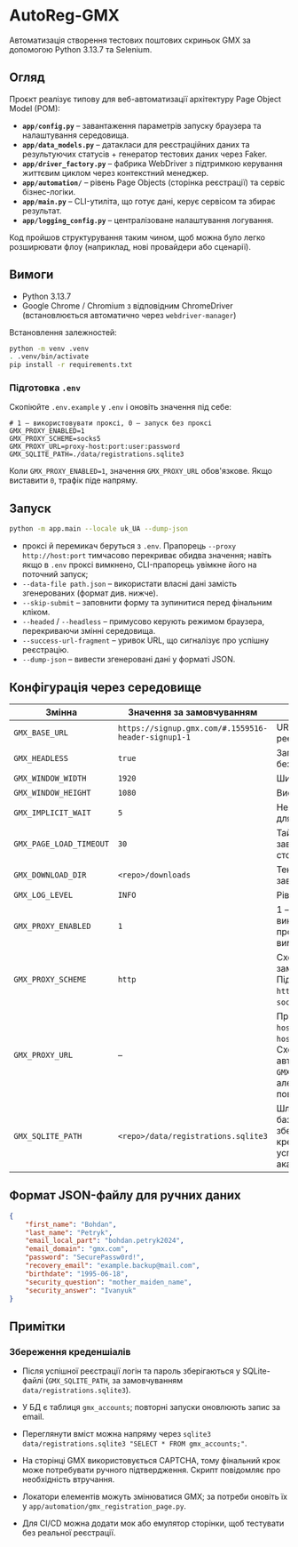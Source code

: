# AutoReg-GMX

Автоматизація створення тестових поштових скриньок GMX за допомогою Python 3.13.7 та Selenium.

## Огляд

Проєкт реалізує типову для веб-автоматизації архітектуру Page Object Model (POM):

- **`app/config.py`** – завантаження параметрів запуску браузера та налаштування середовища.
- **`app/data_models.py`** – датакласи для реєстраційних даних та результуючих статусів + генератор тестових даних через Faker.
- **`app/driver_factory.py`** – фабрика WebDriver з підтримкою керування життєвим циклом через контекстний менеджер.
- **`app/automation/`** – рівень Page Objects (сторінка реєстрації) та сервіс бізнес-логіки.
- **`app/main.py`** – CLI-утиліта, що готує дані, керує сервісом та збирає результат.
- **`app/logging_config.py`** – централізоване налаштування логування.

Код пройшов структурування таким чином, щоб можна було легко розширювати флоу (наприклад, нові провайдери або сценарії).

## Вимоги

- Python 3.13.7
- Google Chrome / Chromium з відповідним ChromeDriver (встановлюється автоматично через `webdriver-manager`)

Встановлення залежностей:

```bash
python -m venv .venv
. .venv/bin/activate
pip install -r requirements.txt
```

### Підготовка `.env`

Скопіюйте `.env.example` у `.env` і оновіть значення під себе:

```
# 1 — використовувати проксі, 0 — запуск без проксі
GMX_PROXY_ENABLED=1
GMX_PROXY_SCHEME=socks5
GMX_PROXY_URL=proxy-host:port:user:password
GMX_SQLITE_PATH=./data/registrations.sqlite3
```

Коли `GMX_PROXY_ENABLED=1`, значення `GMX_PROXY_URL` обов'язкове. Якщо виставити `0`, трафік піде напряму.

## Запуск

```bash
python -m app.main --locale uk_UA --dump-json
```

- проксі й перемикач беруться з `.env`. Прапорець `--proxy http://host:port` тимчасово перекриває обидва значення; навіть якщо в `.env` проксі вимкнено, CLI-прапорець увімкне його на поточний запуск;
- `--data-file path.json` – використати власні дані замість згенерованих (формат див. нижче).
- `--skip-submit` – заповнити форму та зупинитися перед фінальним кліком.
- `--headed` / `--headless` – примусово керують режимом браузера, перекриваючи змінні середовища.
- `--success-url-fragment` – уривок URL, що сигналізує про успішну реєстрацію.
- `--dump-json` – вивести згенеровані дані у форматі JSON.

## Конфігурація через середовище

| Змінна | Значення за замовчуванням | Опис |
| --- | --- | --- |
| `GMX_BASE_URL` | `https://signup.gmx.com/#.1559516-header-signup1-1` | URL форми реєстрації |
| `GMX_HEADLESS` | `true` | Запускати браузер без інтерфейсу |
| `GMX_WINDOW_WIDTH` | `1920` | Ширина вікна |
| `GMX_WINDOW_HEIGHT` | `1080` | Висота вікна |
| `GMX_IMPLICIT_WAIT` | `5` | Неявне очікування для WebDriver (с) |
| `GMX_PAGE_LOAD_TIMEOUT` | `30` | Тайм-аут завантаження сторінки (с) |
| `GMX_DOWNLOAD_DIR` | `<repo>/downloads` | Тека для завантажень |
| `GMX_LOG_LEVEL` | `INFO` | Рівень логування |
| `GMX_PROXY_ENABLED` | `1` | 1 — використовувати проксі, 0 — вимкнути |
| `GMX_PROXY_SCHEME` | `http` | Схема проксі за замовчуванням. Підтримуються `http`, `https`, `socks5`, `socks5h`, `socks4` |
| `GMX_PROXY_URL` | – | Проксі у форматі `host:port` або `host:port:user:pass`. Схема додається автоматично згідно `GMX_PROXY_SCHEME`, але можна вказати повну URL вручну |
| `GMX_SQLITE_PATH` | `<repo>/data/registrations.sqlite3` | Шлях до SQLite-бази, де зберігаються креденшіали успішно створених акаунтів |

## Формат JSON-файлу для ручних даних

```json
{
	"first_name": "Bohdan",
	"last_name": "Petryk",
	"email_local_part": "bohdan.petryk2024",
	"email_domain": "gmx.com",
	"password": "SecurePassw0rd!",
	"recovery_email": "example.backup@mail.com",
	"birthdate": "1995-06-18",
	"security_question": "mother_maiden_name",
	"security_answer": "Ivanyuk"
}
```

## Примітки

### Збереження креденшіалів

- Після успішної реєстрації логін та пароль зберігаються у SQLite-файлі (`GMX_SQLITE_PATH`, за замовчуванням `data/registrations.sqlite3`).
- У БД є таблиця `gmx_accounts`; повторні запуски оновлюють запис за email.
- Переглянути вміст можна напряму через `sqlite3 data/registrations.sqlite3 "SELECT * FROM gmx_accounts;"`.

- На сторінці GMX використовується CAPTCHA, тому фінальний крок може потребувати ручного підтвердження. Скрипт повідомляє про необхідність втручання.
- Локатори елементів можуть змінюватися GMX; за потреби оновіть їх у `app/automation/gmx_registration_page.py`.
- Для CI/CD можна додати мок або емулятор сторінки, щоб тестувати без реальної реєстрації.